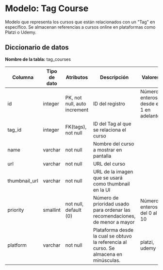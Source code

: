 # Modelo: Tag Course

Modelo que representa los cursos que están relacionados con un "Tag" en específico. Se almacenan referencias a cursos online en plataformas como Platzi o Udemy.

## Diccionario de datos

**Nombre de la tabla:** tag_courses

| Columna | Tipo de dato | Atributos | Descripción | Valores |
| ---     | ---          | ---       | ---         | ---     |
| id | integer | PK, not null, auto increment | ID del registro | Números enteros desde el 1 en adelante |
| tag_id | integer | FK(tags), not null | ID del Tag al que se relaciona el curso | |
| name | varchar | not null | Nombre del curso a mostrar en pantalla | |
| url | varchar | not null | URL del curso | |
| thumbnail_url | varchar | not null | URL de la imagen que se usará como thumbnail en la UI | |
| priority | smallint | not null, default (0) | Número de prioridad usado para ordenar las recomendaciones, de menor a mayor | Números enteros del 0 al 10 |
| platform | varchar | not null | Plataforma desde la cual se obtuvo la referencia al curso. Se almacena en minúsculas. | platzi, udemy |

